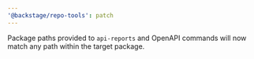 ```yaml
---
'@backstage/repo-tools': patch
---
```


Package paths provided to `api-reports` and OpenAPI commands will now match any path within the target package.

